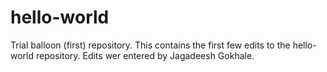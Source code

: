 # hello-world
Trial balloon (first) repository.
This contains the first few edits to the hello-world repository.
Edits wer entered by Jagadeesh Gokhale.

